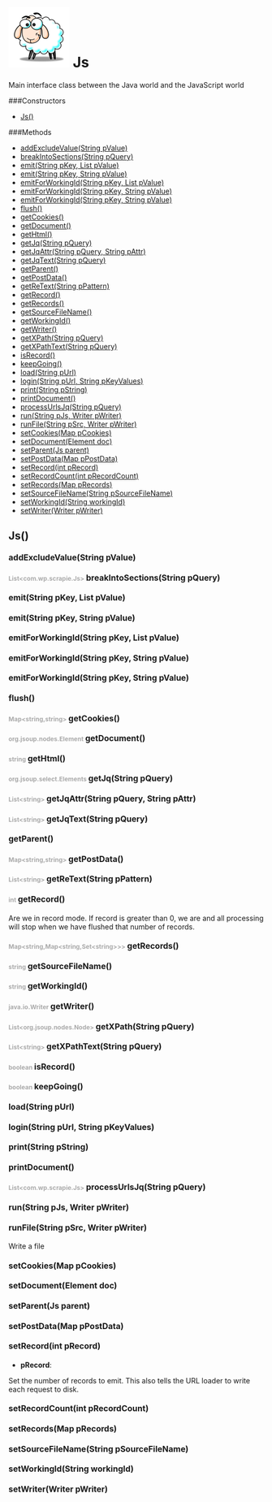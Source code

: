 ![Scrapie](../src/main/images/sheepVerySmall.png) Js
=====


Main interface class between the Java world and the JavaScript world




###Constructors
- [Js()](#2316330)

###Methods
- [addExcludeValue(String pValue)](#1526343849)
- [breakIntoSections(String pQuery)](#70747965)
- [emit(String pKey, List pValue)](#856545347)
- [emit(String pKey, String pValue)](#-411319946)
- [emitForWorkingId(String pKey, List pValue)](#294587270)
- [emitForWorkingId(String pKey, String pValue)](#712847353)
- [emitForWorkingId(String pKey, String pValue)](#712847353)
- [flush()](#-760377595)
- [getCookies()](#216551706)
- [getDocument()](#-1112689838)
- [getHtml()](#488960226)
- [getJq(String pQuery)](#1932918093)
- [getJqAttr(String pQuery, String pAttr)](#-51822634)
- [getJqText(String pQuery)](#-1192716576)
- [getParent()](#-1041905503)
- [getPostData()](#874444513)
- [getReText(String pPattern)](#-1271561236)
- [getRecord()](#1278664328)
- [getRecords()](#983960589)
- [getSourceFileName()](#-205233319)
- [getWorkingId()](#-511304457)
- [getWriter()](#231446058)
- [getXPath(String pQuery)](#1521535043)
- [getXPathText(String pQuery)](#2138633942)
- [isRecord()](#-1592506276)
- [keepGoing()](#-44872394)
- [load(String pUrl)](#410534269)
- [login(String pUrl, String pKeyValues)](#-1781132244)
- [print(String pString)](#1360788028)
- [printDocument()](#-994781719)
- [processUrlsJq(String pQuery)](#1836584528)
- [run(String pJs, Writer pWriter)](#336624440)
- [runFile(String pSrc, Writer pWriter)](#-598366243)
- [setCookies(Map pCookies)](#1384324107)
- [setDocument(Element doc)](#175956064)
- [setParent(Js parent)](#1391625220)
- [setPostData(Map pPostData)](#-1860901489)
- [setRecord(int pRecord)](#-1092772818)
- [setRecordCount(int pRecordCount)](#-623969762)
- [setRecords(Map pRecords)](#1456381227)
- [setSourceFileName(String pSourceFileName)](#817008066)
- [setWorkingId(String workingId)](#-1064871666)
- [setWriter(Writer pWriter)](#1581417664)


<a name="2316330">Js</a>()
-----


#### <a style="font-size:16px;" name="1526343849">addExcludeValue</a><span style="font-size:16px;">(String pValue)</span>

#### <span style="font-size:12px;color:#AAAAAA">List&lt;com.wp.scrapie.Js&gt;</span> <a style="font-size:16px;" name="70747965">breakIntoSections</a><span style="font-size:16px;">(String pQuery)</span>

#### <a style="font-size:16px;" name="856545347">emit</a><span style="font-size:16px;">(String pKey, List pValue)</span>

#### <a style="font-size:16px;" name="-411319946">emit</a><span style="font-size:16px;">(String pKey, String pValue)</span>

#### <a style="font-size:16px;" name="294587270">emitForWorkingId</a><span style="font-size:16px;">(String pKey, List pValue)</span>

#### <a style="font-size:16px;" name="712847353">emitForWorkingId</a><span style="font-size:16px;">(String pKey, String pValue)</span>

#### <a style="font-size:16px;" name="712847353">emitForWorkingId</a><span style="font-size:16px;">(String pKey, String pValue)</span>

#### <a style="font-size:16px;" name="-760377595">flush</a><span style="font-size:16px;">()</span>

#### <span style="font-size:12px;color:#AAAAAA">Map&lt;string,string&gt;</span> <a style="font-size:16px;" name="216551706">getCookies</a><span style="font-size:16px;">()</span>

#### <span style="font-size:12px;color:#AAAAAA">org.jsoup.nodes.Element</span> <a style="font-size:16px;" name="-1112689838">getDocument</a><span style="font-size:16px;">()</span>

#### <span style="font-size:12px;color:#AAAAAA">string</span> <a style="font-size:16px;" name="488960226">getHtml</a><span style="font-size:16px;">()</span>

#### <span style="font-size:12px;color:#AAAAAA">org.jsoup.select.Elements</span> <a style="font-size:16px;" name="1932918093">getJq</a><span style="font-size:16px;">(String pQuery)</span>

#### <span style="font-size:12px;color:#AAAAAA">List&lt;string&gt;</span> <a style="font-size:16px;" name="-51822634">getJqAttr</a><span style="font-size:16px;">(String pQuery, String pAttr)</span>

#### <span style="font-size:12px;color:#AAAAAA">List&lt;string&gt;</span> <a style="font-size:16px;" name="-1192716576">getJqText</a><span style="font-size:16px;">(String pQuery)</span>

#### <a style="font-size:16px;" name="-1041905503">getParent</a><span style="font-size:16px;">()</span>

#### <span style="font-size:12px;color:#AAAAAA">Map&lt;string,string&gt;</span> <a style="font-size:16px;" name="874444513">getPostData</a><span style="font-size:16px;">()</span>

#### <span style="font-size:12px;color:#AAAAAA">List&lt;string&gt;</span> <a style="font-size:16px;" name="-1271561236">getReText</a><span style="font-size:16px;">(String pPattern)</span>

#### <span style="font-size:12px;color:#AAAAAA">int</span> <a style="font-size:16px;" name="1278664328">getRecord</a><span style="font-size:16px;">()</span>

Are we in record mode.  If record is greater than 0, we are and all processing will
stop when we have flushed that number of records.



#### <span style="font-size:12px;color:#AAAAAA">Map&lt;string,Map&lt;string,Set&lt;string&gt;&gt;&gt;</span> <a style="font-size:16px;" name="983960589">getRecords</a><span style="font-size:16px;">()</span>

#### <span style="font-size:12px;color:#AAAAAA">string</span> <a style="font-size:16px;" name="-205233319">getSourceFileName</a><span style="font-size:16px;">()</span>

#### <span style="font-size:12px;color:#AAAAAA">string</span> <a style="font-size:16px;" name="-511304457">getWorkingId</a><span style="font-size:16px;">()</span>

#### <span style="font-size:12px;color:#AAAAAA">java.io.Writer</span> <a style="font-size:16px;" name="231446058">getWriter</a><span style="font-size:16px;">()</span>

#### <span style="font-size:12px;color:#AAAAAA">List&lt;org.jsoup.nodes.Node&gt;</span> <a style="font-size:16px;" name="1521535043">getXPath</a><span style="font-size:16px;">(String pQuery)</span>

#### <span style="font-size:12px;color:#AAAAAA">List&lt;string&gt;</span> <a style="font-size:16px;" name="2138633942">getXPathText</a><span style="font-size:16px;">(String pQuery)</span>

#### <span style="font-size:12px;color:#AAAAAA">boolean</span> <a style="font-size:16px;" name="-1592506276">isRecord</a><span style="font-size:16px;">()</span>

#### <span style="font-size:12px;color:#AAAAAA">boolean</span> <a style="font-size:16px;" name="-44872394">keepGoing</a><span style="font-size:16px;">()</span>

#### <a style="font-size:16px;" name="410534269">load</a><span style="font-size:16px;">(String pUrl)</span>

#### <a style="font-size:16px;" name="-1781132244">login</a><span style="font-size:16px;">(String pUrl, String pKeyValues)</span>

#### <a style="font-size:16px;" name="1360788028">print</a><span style="font-size:16px;">(String pString)</span>

#### <a style="font-size:16px;" name="-994781719">printDocument</a><span style="font-size:16px;">()</span>

#### <span style="font-size:12px;color:#AAAAAA">List&lt;com.wp.scrapie.Js&gt;</span> <a style="font-size:16px;" name="1836584528">processUrlsJq</a><span style="font-size:16px;">(String pQuery)</span>

#### <a style="font-size:16px;" name="336624440">run</a><span style="font-size:16px;">(String pJs, Writer pWriter)</span>

#### <a style="font-size:16px;" name="-598366243">runFile</a><span style="font-size:16px;">(String pSrc, Writer pWriter)</span>

Write a file



#### <a style="font-size:16px;" name="1384324107">setCookies</a><span style="font-size:16px;">(Map pCookies)</span>

#### <a style="font-size:16px;" name="175956064">setDocument</a><span style="font-size:16px;">(Element doc)</span>

#### <a style="font-size:16px;" name="1391625220">setParent</a><span style="font-size:16px;">(Js parent)</span>

#### <a style="font-size:16px;" name="-1860901489">setPostData</a><span style="font-size:16px;">(Map pPostData)</span>

#### <a style="font-size:16px;" name="-1092772818">setRecord</a><span style="font-size:16px;">(int pRecord)</span>
- <b>pRecord</b>: 

Set the number of records to emit. This also tells the URL loader to
write each request to disk.



#### <a style="font-size:16px;" name="-623969762">setRecordCount</a><span style="font-size:16px;">(int pRecordCount)</span>

#### <a style="font-size:16px;" name="1456381227">setRecords</a><span style="font-size:16px;">(Map pRecords)</span>

#### <a style="font-size:16px;" name="817008066">setSourceFileName</a><span style="font-size:16px;">(String pSourceFileName)</span>

#### <a style="font-size:16px;" name="-1064871666">setWorkingId</a><span style="font-size:16px;">(String workingId)</span>

#### <a style="font-size:16px;" name="1581417664">setWriter</a><span style="font-size:16px;">(Writer pWriter)</span>

